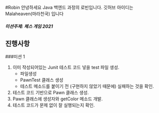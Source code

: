 #Robin
안녕하세요 Java 백엔드 과정의 로빈입니다. 깃허브 아이디는 Malaheaven(마라천국) 입니다
##### 미션주제: 체스 게임 2021
## 진행사항 
###미션 1
1. 이미 작성되어있는 Junit 테스트 코드 넣을 test 파일 생성.
   * 파일생성
   * PawnTest 클래스 생성
   * 테스트 메소드를 붙이기 전 (구현하지 않았기 때문에)  실패하는 것을 확인.
2. 테스트 코드 기반으로 Pawn 클래스 생성.
3. Pawn 클래스에 생성자와 getColor 메소드 개발.
4. 테스트 코드가 문제 없이 잘 실행되는지 확인.
